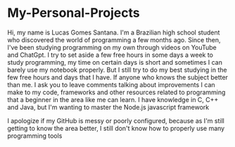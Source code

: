 # My-Personal-Projects

Hi, my name is Lucas Gomes Santana. I'm a Brazilian high school student who discovered the world of programming a few months ago. Since then, I've been studying programming on my own through videos on YouTube and ChatGpt. I try to set aside a few free hours in some days a week to study programming, my time on certain days is short and sometimes I can barely use my notebook properly. But I still try to do my best studying in the few free hours and days that I have. If anyone who knows the subject better than me. I ask you to leave comments talking about improvements I can make to my code, frameworks and other resources related to programming that a beginner in the area like me can learn. I have knowledge in C, C++ and Java, but I'm wanting to master the Node.js javascript framework

I apologize if my GitHub is messy or poorly configured, because as I'm still getting to know the area better, I still don't know how to properly use many programming tools
